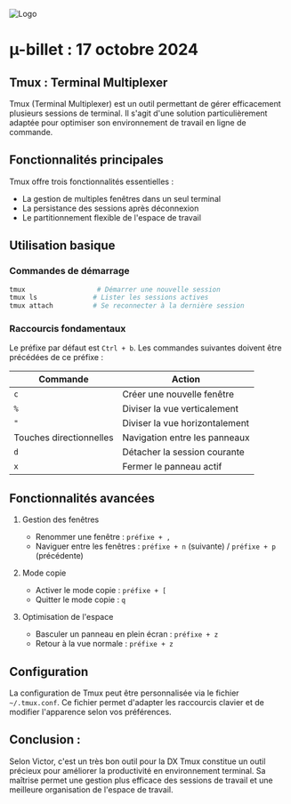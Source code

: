 
![Logo](https://i.ibb.co/B683C8d/ublog-logo.png)
# µ-billet : 17 octobre 2024 

## Tmux : Terminal Multiplexer

Tmux (Terminal Multiplexer) est un outil permettant de gérer efficacement plusieurs sessions de terminal. Il s'agit d'une solution particulièrement adaptée pour optimiser son environnement de travail en ligne de commande.

## Fonctionnalités principales

Tmux offre trois fonctionnalités essentielles :
- La gestion de multiples fenêtres dans un seul terminal
- La persistance des sessions après déconnexion
- Le partitionnement flexible de l'espace de travail

## Utilisation basique

### Commandes de démarrage
```bash
tmux                  # Démarrer une nouvelle session
tmux ls              # Lister les sessions actives
tmux attach          # Se reconnecter à la dernière session
```

### Raccourcis fondamentaux
Le préfixe par défaut est `Ctrl + b`. Les commandes suivantes doivent être précédées de ce préfixe :

| Commande | Action |
|----------|--------|
| `c` | Créer une nouvelle fenêtre |
| `%` | Diviser la vue verticalement |
| `"` | Diviser la vue horizontalement |
| Touches directionnelles | Navigation entre les panneaux |
| `d` | Détacher la session courante |
| `x` | Fermer le panneau actif |

## Fonctionnalités avancées

1. Gestion des fenêtres
   - Renommer une fenêtre : `préfixe + ,`
   - Naviguer entre les fenêtres : `préfixe + n` (suivante) / `préfixe + p` (précédente)

2. Mode copie
   - Activer le mode copie : `préfixe + [`
   - Quitter le mode copie : `q`

3. Optimisation de l'espace
   - Basculer un panneau en plein écran : `préfixe + z`
   - Retour à la vue normale : `préfixe + z`

## Configuration

La configuration de Tmux peut être personnalisée via le fichier `~/.tmux.conf`. Ce fichier permet d'adapter les raccourcis clavier et de modifier l'apparence selon vos préférences.

## Conclusion :

Selon Victor, c'est un très bon outil pour la DX
Tmux constitue un outil précieux pour améliorer la productivité en environnement terminal. Sa maîtrise permet une gestion plus efficace des sessions de travail et une meilleure organisation de l'espace de travail.
